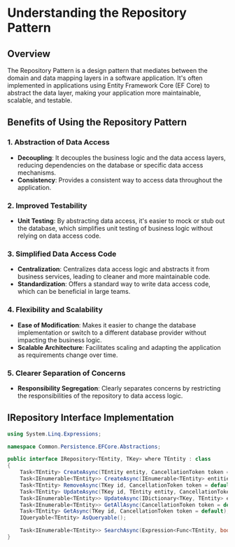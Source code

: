 ﻿# Understanding the Repository Pattern

## Overview

The Repository Pattern is a design pattern that mediates between the domain and data mapping layers in a software application. It's often implemented in applications using Entity Framework Core (EF Core) to abstract the data layer, making your application more maintainable, scalable, and testable.

## Benefits of Using the Repository Pattern

### 1. Abstraction of Data Access
- **Decoupling**: It decouples the business logic and the data access layers, reducing dependencies on the database or specific data access mechanisms.
- **Consistency**: Provides a consistent way to access data throughout the application.

### 2. Improved Testability
- **Unit Testing**: By abstracting data access, it's easier to mock or stub out the database, which simplifies unit testing of business logic without relying on data access code.

### 3. Simplified Data Access Code
- **Centralization**: Centralizes data access logic and abstracts it from business services, leading to cleaner and more maintainable code.
- **Standardization**: Offers a standard way to write data access code, which can be beneficial in large teams.

### 4. Flexibility and Scalability
- **Ease of Modification**: Makes it easier to change the database implementation or switch to a different database provider without impacting the business logic.
- **Scalable Architecture**: Facilitates scaling and adapting the application as requirements change over time.

### 5. Clearer Separation of Concerns
- **Responsibility Segregation**: Clearly separates concerns by restricting the responsibilities of the repository to data access logic.

## IRepository Interface Implementation

```csharp
using System.Linq.Expressions;

namespace Common.Persistence.EFCore.Abstractions;

public interface IRepository<TEntity, TKey> where TEntity : class
{
    Task<TEntity> CreateAsync(TEntity entity, CancellationToken token = default);
    Task<IEnumerable<TEntity>> CreateAsync(IEnumerable<TEntity> entities, CancellationToken token = default);
    Task<TEntity> RemoveAsync(TKey id, CancellationToken token = default);
    Task<TEntity> UpdateAsync(TKey id, TEntity entity, CancellationToken token = default);
    Task<IEnumerable<TEntity>> UpdateAsync(IDictionary<TKey, TEntity> entities, CancellationToken token = default);
    Task<IEnumerable<TEntity>> GetAllAsync(CancellationToken token = default);
    Task<TEntity> GetAsync(TKey id, CancellationToken token = default);
    IQueryable<TEntity> AsQueryable();

    Task<IEnumerable<TEntity>> SearchAsync(Expression<Func<TEntity, bool>> predicate, CancellationToken token = default);
}
